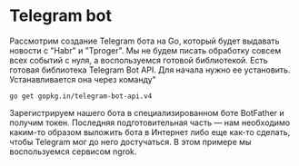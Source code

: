 # Telegram bot
Рассмотрим создание Telegram бота на Go, который будет выдавать новости с "Habr" и "Tproger". Мы не будем писать обработку совсем всех
событий с нуля, а воспользуемся готовой библиотекой. Есть готовая библиотека Telegram Bot API. Для
начала нужно ее установить. Устанавливается она через команду"

`go get gopkg.in/telegram-bot-api.v4`

Зарегистрируем нашего бота в специализированном боте BotFather и получим токен. Последняя подготовительная часть — нам необходимо
каким-то образом выложить бота в Интернет либо еще как-то сделать, чтобы Telegram мог до него достучаться. В этом
примере мы воспользуемся сервисом ngrok.


